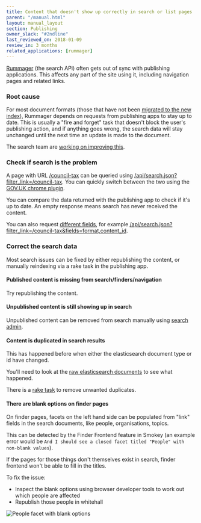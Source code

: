 ```yaml
---
title: Content that doesn't show up correctly in search or list pages
parent: "/manual.html"
layout: manual_layout
section: Publishing
owner_slack: "#2ndline"
last_reviewed_on: 2018-01-09
review_in: 3 months
related_applications: [rummager]
---
```


[Rummager](/apps/rummager.html) (the search API) often gets out of sync with
publishing applications. This affects any part of the site using it, including
navigation pages and related links.

### Root cause

For most document formats (those that have not been [migrated to the new
index](https://github.com/alphagov/rummager/blob/master/config/govuk_index/migrated_formats.yaml)),
Rummager depends on requests from publishing apps to stay
up to date. This is usually a "fire and forget" task that doesn't block
the user's publishing action, and if anything goes wrong, the search data
will stay unchanged until the next time an update is made to the document.

The search team are [working on improving
this](https://github.com/alphagov/rummager/blob/master/doc/arch/adr-004-transition-mainstream-to-publishing-api-index.md).

### Check if search is the problem

A page with URL [/council-tax](https://www.gov.uk/council-tax) can be queried using [/api/search.json?filter_link=/council-tax](https://www.gov.uk/api/search.json?filter_link=/council-tax). You can quickly
switch between the two using the [GOV.UK chrome
plugin](https://github.com/alphagov/govuk-toolkit-chrome).

You can compare the data returned with the publishing app to check if it's up
to date. An empty response means search has never received the content.

You can also request [different fields](/apis/search/fields.html), for example
[/api/search.json?filter_link=/council-tax&fields=format,content_id](https://www.gov.uk/api/search.json?filter_link=/council-tax&fields=format,content_id).

### Correct the search data

Most search issues can be fixed by either republishing the content, or manually
reindexing via a rake task in the publishing app.

#### Published content is missing from search/finders/navigation

Try republishing the content.

#### Unpublished content is still showing up in search

Unpublished content can be removed from search manually using [search admin](https://search-admin.publishing.service.gov.uk/).

#### Content is duplicated in search results

This has happened before when either the elasticsearch document type or id
have changed.

You'll need to look at the [raw elasticsearch documents](https://docs.publishing.service.gov.uk/manual/alerts/elasticsearch-cluster-health.html#view-a-live-dashboard) to see what happened.

There is a [rake task](https://github.com/alphagov/rummager/blob/master/lib/tasks/delete.rake)
to remove unwanted duplicates.

#### There are blank options on finder pages

On finder pages, facets on the left hand side can be populated from "link"
fields in the search documents, like people, organisations, topics.

This can be detected by the Finder Frontend feature in Smokey (an
example error would be `And I should see a closed facet titled
"People" with non-blank values`).

If the pages for those things don't themselves exist in search, finder frontend
won't be able to fill in the titles.

To fix the issue:
- Inspect the blank options using browser developer tools to work out which
  people are affected
- Republish those people in whitehall

![People facet with blank options](/images/blank-facets.png)
